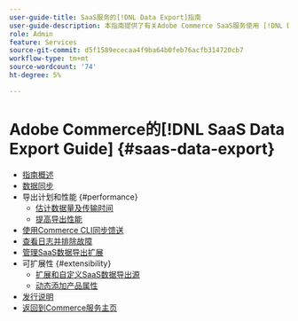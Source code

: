 ```yaml
---
user-guide-title: SaaS服务的[!DNL Data Export]指南
user-guide-description: 本指南提供了有关Adobe Commerce SaaS服务使用 [!DNL Data Export] 扩展的详细信息。
role: Admin
feature: Services
source-git-commit: d5f1589ececaa4f9ba64b0feb76acfb314720cb7
workflow-type: tm+mt
source-wordcount: '74'
ht-degree: 5%

---
```


# Adobe Commerce的[!DNL SaaS Data Export Guide] {#saas-data-export}

- [指南概述](overview.md)
- [数据同步](data-synchronization.md)
- 导出计划和性能 {#performance}
   - [估计数据量及传输时间](estimate-data-volume-sync-time.md)
   - [提高导出性能](customize-export-processing.md)
- [使用Commerce CLI同步馈送](data-export-cli-commands.md)
- [查看日志并排除故障](troubleshooting-logging.md)
- [管理SaaS数据导出扩展](manage-extension.md)
- 可扩展性 {#extensibility}
   - [扩展和自定义SaaS数据导出源](extensibility-and-customizations.md)
   - [动态添加产品属性](add-attribute-dynamically.md)
- [发行说明](release-notes.md)
- [返回到Commerce服务主页](https://experienceleague.adobe.com/docs/commerce/user-guides/home.html?lang=zh-Hans)
